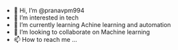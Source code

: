 - 👋 Hi, I’m @pranavpm994
- 👀 I’m interested in tech
- 🌱 I’m currently learning Achine learning and automation
- 💞️ I’m looking to collaborate on Machine learning
- 📫 How to reach me ...

<!---
pranavpm994/pranavpm994 is a ✨ special ✨ repository because its `README.md` (this file) appears on your GitHub profile.
You can click the Preview link to take a look at your changes.
--->
